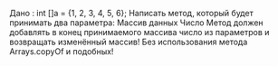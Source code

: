 
Дано : int []a = {1, 2, 3, 4, 5, 6};
Написать метод, который будет принимать
два параметра:
Массив данных
Число
Метод должен добавлять в конец принимаемого массива
число из параметров и возвращать изменённый массив!
Без использования метода Arrays.copyOf и подобных!